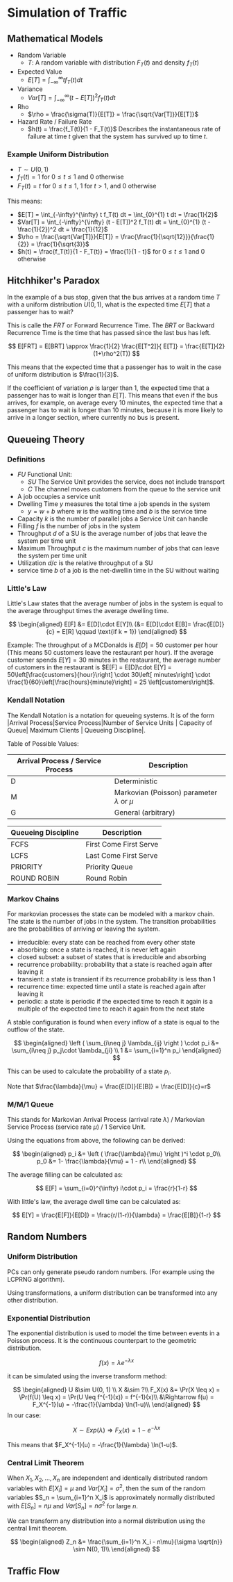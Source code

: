 # Simulation of Traffic

## Mathematical Models

+ Random Variable
  + $T$: A random variable with distribution $F_T(t)$ and density $f_T(t)$
+ Expected Value
  + $E[T] = \int_{-\infty}^{\infty} t f_T(t) dt$
+ Variance
  + $Var[T] = \int_{-\infty}^{\infty} (t - E[T])^2 f_T(t) dt$
+ Rho
  + $\rho = \frac{\sigma(T)}{E[T]} = \frac{\sqrt{Var[T]}}{E[T]}$
+ Hazard Rate / Failure Rate
  + $h(t) = \frac{f_T(t)}{1 - F_T(t)}$ Describes the instantaneous rate of failure at time $t$ given that the system has survived up to time $t$.

### Example Uniform Distribution

+ $T \sim U(0, 1)$
+ $f_T(t) = 1$ for $0 \leq t \leq 1$ and $0$ otherwise
+ $F_T(t) = t$ for $0 \leq t \leq 1$, $1$ for $t > 1$, and $0$ otherwise

This means:

+ $E[T] = \int_{-\infty}^{\infty} t f_T(t) dt = \int_{0}^{1} t dt = \frac{1}{2}$
+ $Var[T] = \int_{-\infty}^{\infty} (t - E[T])^2 f_T(t) dt = \int_{0}^{1} (t - \frac{1}{2})^2 dt = \frac{1}{12}$
+ $\rho = \frac{\sqrt{Var[T]}}{E[T]} = \frac{\frac{1}{\sqrt{12}}}{\frac{1}{2}} = \frac{1}{\sqrt{3}}$
+ $h(t) = \frac{f_T(t)}{1 - F_T(t)} = \frac{1}{1 - t}$ for $0 \leq t \leq 1$ and $0$ otherwise

## Hitchhiker's Paradox

In the example of a bus stop, given that the bus arrives at a random time $T$ with a uniform distribution $U(0, 1)$, what is the expected time $E[T]$ that a passenger has to wait?

This is calle the $FRT$ or Forward Recurrence Time. The $BRT$ or Backward Recurrence Time is the time that has passed since the last bus has left.

$$
E[FRT] = E[BRT] \approx \frac{1}{2} \frac{E[T^2]}{ E[T]} = \frac{E[T]}{2} (1+\rho^2(T))
$$

This means that the expected time that a passenger has to wait in the case of uniform distribution is $\frac{1}{3}$.

If the coefficient of variation $\rho$ is larger than $1$, the expected time that a passenger has to wait is longer than $E[T]$. This means that even if the bus arrives, for example, on average every $10$ minutes, the expected time that a passenger has to wait is longer than $10$ minutes, because it is more likely to arrive in a longer section, where currently no bus is present.

## Queueing Theory

### Definitions

+ $FU$ Functional Unit:
  + $SU$ The Service Unit provides the service, does not include transport
  + $C$ The channel moves customers from the queue to the service unit
+ A job occupies a service unit
+ Dwelling Time $y$ measures the total time a job spends in the system
  + $y = w + b$ where $w$ is the waiting time and $b$ is the service time
+ Capacity $k$ is the number of parallel jobs a Service Unit can handle
+ Filling $f$ is the number of jobs in the system
+ Throughput $d$ of a SU is the average number of jobs that leave the system per time unit
+ Maximum Throughput $c$ is the maximum number of jobs that can leave the system per time unit
+ Utilization $d/c$ is the relative throughput of a SU
+ service time $b$ of a job is the net-dwellin time in the SU without waiting

### Little's Law

Little's Law states that the average number of jobs in the system is equal to the average throughput times the average dwelling time.

$$
\begin{aligned}
E[F] &= E[D]\cdot E[Y]\\
      (&= E[D]\cdot E[B]= \frac{E[D]}{c} = E[R] \qquad \text{if k = 1})
\end{aligned}
$$

Example: The throughput of a MCDonalds is $E[D] = 50$ customer per hour (This means 50 customers leave the restaurant per hour). If the average customer spends $E[Y] = 30$ minutes in the restaurant, the average number of customers in the restaurant is $E[F] = E[D]\cdot E[Y] = 50\left[\frac{customers}{hour}\right] \cdot 30\left[ minutes\right] \cdot \frac{1}{60}\left[\frac{hours}{minute}\right] = 25 \left[customers\right]$.

### Kendall Notation

The Kendall Notation is a notation for queueing systems. It is of the form |Arrival Process|Service Process|Number of Service Units | Capacity of Queue| Maximum Clients | Queueing Discipline|.

Table of Possible Values:

| Arrival Process / Service Process | Description |
| --- | --- |
| D | Deterministic|
| M | Markovian (Poisson) parameter $\lambda$ or $\mu$ |
| G | General (arbitrary) |

| Queueing Discipline | Description |
| --- | --- |
| FCFS | First Come First Serve |
| LCFS | Last Come First Serve |
| PRIORITY | Priority Queue |
| ROUND ROBIN | Round Robin |

### Markov Chains

For markovian processes the state can be modeled with a markov chain. The state is the number of jobs in the system. The transition probabilities are the probabilities of arriving or leaving the system.

+ irreducible: every state can be reached from every other state
+ absorbing: once a state is reached, it is never left again
+ closed subset: a subset of states that is irreducible and absorbing
+ recurrence probability: probability that a state is reached again after leaving it
+ transient: a state is transient if its recurrence probability is less than $1$
+ recurrence time: expected time until a state is reached again after leaving it
+ periodic: a state is periodic if the expected time to reach it again is a multiple of the expected time to reach it again from the next state

A stable configuration is found when every inflow of a state is equal to the outflow of the state.

$$
\begin{aligned}
 \left ( \sum_{i\neq j} \lambda_{ij} \right ) \cdot p_i &= \sum_{i\neq j} p_j\cdot \lambda_{ji} \\
1 &= \sum_{i=1}^n p_i
\end{aligned}
$$

This can be used to calculate the probability of a state $p_i$.

Note that $\frac{\lambda}{\mu} = \frac{E[D]}{E[B]} = \frac{E[D]}{c}=r$

### M/M/1 Queue

This stands for Markovian Arrival Process (arrival rate $\lambda$) / Markovian Service Process (service rate $\mu$) / 1 Service Unit.

Using the equations from above, the following can be derived:

$$
\begin{aligned}
p_i &= \left ( \frac{\lambda}{\mu} \right )^i \cdot p_0\\
p_0 &= 1- \frac{\lambda}{\mu} = 1 - r\\
\end{aligned}
$$

The average filling can be calculated as:

$$
E[F] = \sum_{i=0}^{\infty} i\cdot p_i = \frac{r}{1-r}
$$

With little's law, the average dwell time can be calculated as:

$$
E[Y] = \frac{E[F]}{E[D]} = \frac{r/(1-r)}{\lambda} = \frac{E[B]}{1-r}
$$

## Random Numbers

### Uniform Distribution

PCs can only generate pseudo random numbers. (For example using the LCPRNG algorithm).

Using transformations, a uniform distribution can be transformed into any other distribution.

### Exponential Distribution

The exponential distribution is used to model the time between events in a Poisson process. It is the continuous counterpart to the geometric distribution.

$$
f(x) = \lambda e^{-\lambda x}
$$

it can be simulated using the inverse transform method:

$$
\begin{aligned}
U &\sim U(0, 1) \\
X &\sim ?\\
F_X(x) &= \Pr(X \leq x) = \Pr(f(U) \leq x) = \Pr(U \leq f^{-1}(x)) = f^{-1}(x)\\
&\Rightarrow f(u) = F_X^{-1}(u) = -\frac{1}{\lambda} \ln(1-u)\\
\end{aligned}
$$
In our case:

$$
X \sim Exp(\lambda) \Rightarrow F_X(x) = 1 - e^{-\lambda x}
$$

This means that $F_X^{-1}(u) = -\frac{1}{\lambda} \ln(1-u)$.

### Central Limit Theorem

When $X_1, X_2, \dots, X_n$ are independent and identically distributed random variables with $E[X_i] = \mu$ and $Var[X_i] = \sigma^2$, then the sum of the random variables $S_n = \sum_{i=1}^n X_i$ is approximately normally distributed with $E[S_n] = n\mu$ and $Var[S_n] = n\sigma^2$ for large $n$.

We can transform any distribution into a normal distribution using the central limit theorem.

$$
\begin{aligned}
Z_n &= \frac{\sum_{i=1}^n X_i - n\mu}{\sigma \sqrt{n}} \sim N(0, 1)\\
\end{aligned}
$$

## Traffic Flow
